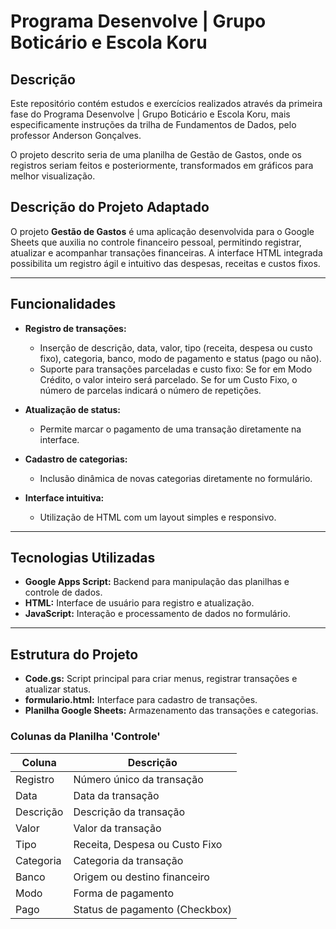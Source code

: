 # Programa Desenvolve | Grupo Boticário e Escola Koru

## Descrição 
Este repositório contém estudos e exercícios realizados através da primeira fase do Programa Desenvolve | Grupo Boticário e Escola Koru, mais especificamente instruções da trilha de Fundamentos de Dados, pelo professor Anderson Gonçalves.

O projeto descrito seria de uma planilha de Gestão de Gastos, onde os registros seriam feitos e posteriormente, transformados em gráficos para melhor visualização.

## Descrição do Projeto Adaptado

O projeto **Gestão de Gastos** é uma aplicação desenvolvida para o Google Sheets que auxilia no controle financeiro pessoal, permitindo registrar, atualizar e acompanhar transações financeiras. A interface HTML integrada possibilita um registro ágil e intuitivo das despesas, receitas e custos fixos.

---

## Funcionalidades
* **Registro de transações:**
  * Inserção de descrição, data, valor, tipo (receita, despesa ou custo fixo), categoria, banco, modo de pagamento e status (pago ou não).
  * Suporte para transações parceladas e custo fixo: Se for em Modo Crédito, o valor inteiro será parcelado. Se for um Custo Fixo, o número de parcelas indicará o número de repetições.

* **Atualização de status:**
  * Permite marcar o pagamento de uma transação diretamente na interface.
    
* **Cadastro de categorias:**
  * Inclusão dinâmica de novas categorias diretamente no formulário.
  
* **Interface intuitiva:**
  * Utilização de HTML com um layout simples e responsivo.

---

## Tecnologias Utilizadas

* **Google Apps Script:** Backend para manipulação das planilhas e controle de dados.
* **HTML:** Interface de usuário para registro e atualização.
* **JavaScript:** Interação e processamento de dados no formulário.

---

## Estrutura do Projeto

* **Code.gs:** Script principal para criar menus, registrar transações e atualizar status.
* **formulario.html:** Interface para cadastro de transações.
* **Planilha Google Sheets:** Armazenamento das transações e categorias.

### Colunas da Planilha 'Controle'

| Coluna    | Descrição                      |
| --------- | ------------------------------ |
| Registro  | Número único da transação      |
| Data      | Data da transação              |
| Descrição | Descrição da transação         |
| Valor     | Valor da transação             |
| Tipo      | Receita, Despesa ou Custo Fixo |
| Categoria | Categoria da transação         |
| Banco     | Origem ou destino financeiro   |
| Modo      | Forma de pagamento             |
| Pago      | Status de pagamento (Checkbox) |
